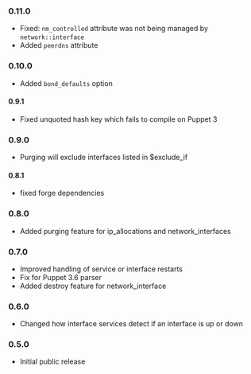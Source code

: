 ### 0.11.0

* Fixed: `nm_controlled` attribute was not being managed by `network::interface`
* Added `peerdns` attribute

### 0.10.0

* Added `bond_defaults` option

#### 0.9.1

* Fixed unquoted hash key which fails to compile on Puppet 3

### 0.9.0

* Purging will exclude interfaces listed in $exclude_if

#### 0.8.1

* fixed forge dependencies


### 0.8.0

* Added purging feature for ip_allocations and network_interfaces


### 0.7.0

* Improved handling of service or interface restarts
* Fix for Puppet 3.6 parser
* Added destroy feature for network_interface

### 0.6.0

- Changed how interface services detect if an interface is up or down


### 0.5.0

- Initial public release

